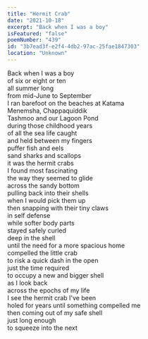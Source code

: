 ```yaml
---
title: "Hermit Crab"
date: "2021-10-18"
excerpt: "Back when I was a boy"
isFeatured: "false"
poemNumber: "439"
id: "3b7ead3f-e2f4-4db2-97ac-25fae1847303"
location: "Unknown"
---
```


Back when I was a boy  
of six or eight or ten  
all summer long  
from mid-June to September  
I ran barefoot on the beaches at Katama  
Menemsha, Chappaquiddik  
Tashmoo and our Lagoon Pond  
during those childhood years  
of all the sea life caught  
and held between my fingers  
puffer fish and eels  
sand sharks and scallops  
it was the hermit crabs  
I found most fascinating  
the way they seemed to glide  
across the sandy bottom  
pulling back into their shells  
when I would pick them up  
then snapping with their tiny claws  
in self defense  
while softer body parts  
stayed safely curled  
deep in the shell  
until the need for a more spacious home  
compelled the little crab  
to risk a quick dash in the open  
just the time required  
to occupy a new and bigger shell  
as I look back  
across the epochs of my life  
I see the hermit crab I've been  
holed for years until something compelled me  
then coming out of my safe shell  
just long enough  
to squeeze into the next
